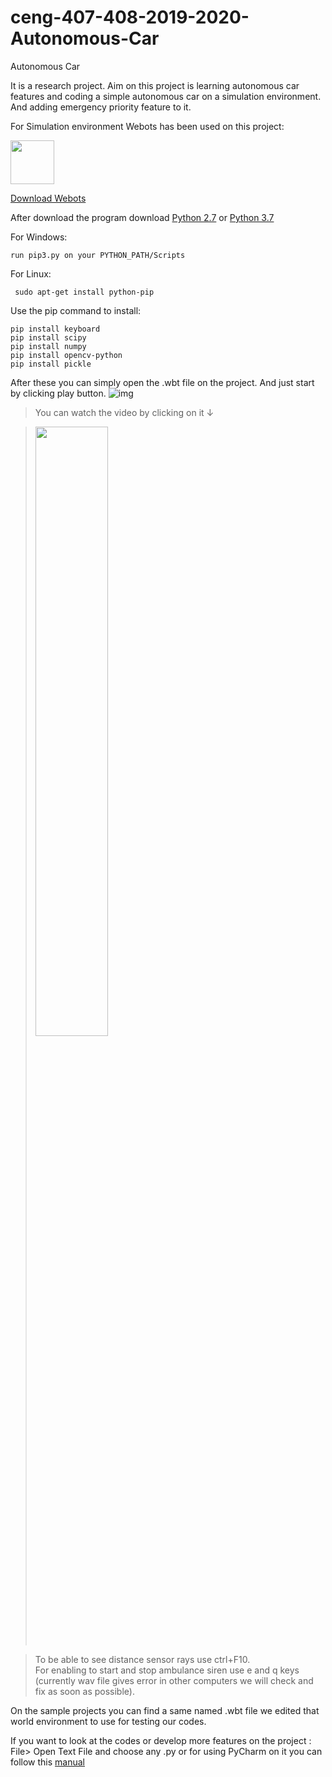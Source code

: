 # ceng-407-408-2019-2020-Autonomous-Car
Autonomous Car

It is a research project. Aim on this project is learning autonomous car features and coding a simple autonomous car on a simulation environment. And adding emergency priority feature to it.

For Simulation environment Webots has been used on this project:
<p align="left">
  <img width="70" height="70" src="https://user-images.githubusercontent.com/48088166/80218484-e622db00-8649-11ea-9bbc-fcdd38adc52a.png">
</p>


  [Download Webots](https://cyberbotics.com/#download)

After download the program download [Python 2.7](https://www.python.org/download/releases/2.7/) or [ Python 3.7 ](https://www.python.org/downloads/release/python-370/)

For Windows:
```
run pip3.py on your PYTHON_PATH/Scripts
```
For Linux:
```
 sudo apt-get install python-pip
```
Use the pip command to install:
```
pip install keyboard
pip install scipy
pip install numpy
pip install opencv-python
pip install pickle 
```

After these you can simply open the .wbt file on the project. And just start by clicking play button.
![img](https://user-images.githubusercontent.com/48088166/80228008-2ccb0200-8657-11ea-87fd-906462daa9e4.png)
>You can watch the video by clicking on it 
      ↓
      
>[<img src="https://img.youtube.com/vi/yzqMefa35yY/maxresdefault.jpg" width="50%">](https://youtu.be/yzqMefa35yY)


>To be able to see distance sensor rays use ctrl+F10. <br>
>For enabling to start and stop ambulance siren use e and q keys (currently wav file gives error in other computers we will check and fix as soon as possible).

On the sample projects you can find a same named .wbt file we edited that world environment to use for testing our codes.

If you want to look at the codes or develop more features on the project : File> Open Text File and choose any .py 
or for using PyCharm on it you can follow this [manual](https://cyberbotics.com/doc/guide/using-your-ide)



